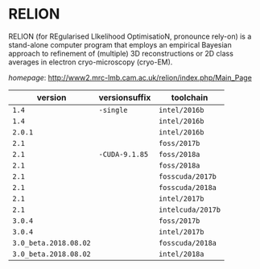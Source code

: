 # RELION

RELION (for REgularised LIkelihood OptimisatioN, pronounce rely-on) is a stand-alone computer  program that employs an empirical Bayesian approach to refinement of (multiple) 3D reconstructions or 2D class  averages in electron cryo-microscopy (cryo-EM).

*homepage*: <http://www2.mrc-lmb.cam.ac.uk/relion/index.php/Main_Page>

version | versionsuffix | toolchain
--------|---------------|----------
``1.4`` | ``-single`` | ``intel/2016b``
``1.4`` |  | ``intel/2016b``
``2.0.1`` |  | ``intel/2016b``
``2.1`` |  | ``foss/2017b``
``2.1`` | ``-CUDA-9.1.85`` | ``foss/2018a``
``2.1`` |  | ``foss/2018a``
``2.1`` |  | ``fosscuda/2017b``
``2.1`` |  | ``fosscuda/2018a``
``2.1`` |  | ``intel/2017b``
``2.1`` |  | ``intelcuda/2017b``
``3.0.4`` |  | ``foss/2017b``
``3.0.4`` |  | ``intel/2017b``
``3.0_beta.2018.08.02`` |  | ``fosscuda/2018a``
``3.0_beta.2018.08.02`` |  | ``intel/2018a``
